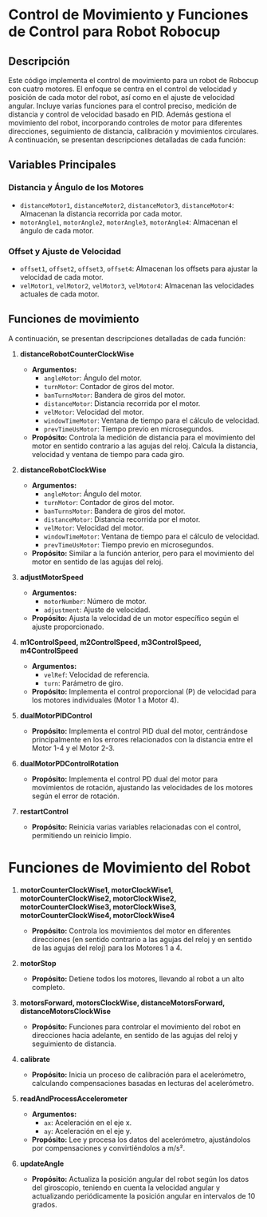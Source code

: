 # Control de Movimiento y Funciones de Control para Robot Robocup

## Descripción

Este código implementa el control de movimiento para un robot de Robocup con cuatro motores. El enfoque se centra en el control de velocidad y posición de cada motor del robot, así como en el ajuste de velocidad angular. Incluye varias funciones para el control preciso, medición de distancia y control de velocidad basado en PID. Además gestiona el movimiento del robot, incorporando controles de motor para diferentes direcciones, seguimiento de distancia, calibración y movimientos circulares. A continuación, se presentan descripciones detalladas de cada función:

## Variables Principales

### Distancia y Ángulo de los Motores

- `distanceMotor1`, `distanceMotor2`, `distanceMotor3`, `distanceMotor4`: Almacenan la distancia recorrida por cada motor.
- `motorAngle1`, `motorAngle2`, `motorAngle3`, `motorAngle4`: Almacenan el ángulo de cada motor.

### Offset y Ajuste de Velocidad

- `offset1`, `offset2`, `offset3`, `offset4`: Almacenan los offsets para ajustar la velocidad de cada motor.
- `velMotor1`, `velMotor2`, `velMotor3`, `velMotor4`: Almacenan las velocidades actuales de cada motor.

## Funciones de movimiento
A continuación, se presentan descripciones detalladas de cada función:

1. **distanceRobotCounterClockWise**
   - **Argumentos:** 
      - `angleMotor`: Ángulo del motor.
      - `turnMotor`: Contador de giros del motor.
      - `banTurnsMotor`: Bandera de giros del motor.
      - `distanceMotor`: Distancia recorrida por el motor.
      - `velMotor`: Velocidad del motor.
      - `windowTimeMotor`: Ventana de tiempo para el cálculo de velocidad.
      - `prevTimeUsMotor`: Tiempo previo en microsegundos.
   - **Propósito:** Controla la medición de distancia para el movimiento del motor en sentido contrario a las agujas del reloj. Calcula la distancia, velocidad y ventana de tiempo para cada giro.

2. **distanceRobotClockWise**
   - **Argumentos:** 
      - `angleMotor`: Ángulo del motor.
      - `turnMotor`: Contador de giros del motor.
      - `banTurnsMotor`: Bandera de giros del motor.
      - `distanceMotor`: Distancia recorrida por el motor.
      - `velMotor`: Velocidad del motor.
      - `windowTimeMotor`: Ventana de tiempo para el cálculo de velocidad.
      - `prevTimeUsMotor`: Tiempo previo en microsegundos.
   - **Propósito:** Similar a la función anterior, pero para el movimiento del motor en sentido de las agujas del reloj.

3. **adjustMotorSpeed**
   - **Argumentos:** 
      - `motorNumber`: Número de motor.
      - `adjustment`: Ajuste de velocidad.
   - **Propósito:** Ajusta la velocidad de un motor específico según el ajuste proporcionado.

4. **m1ControlSpeed, m2ControlSpeed, m3ControlSpeed, m4ControlSpeed**
   - **Argumentos:** 
      - `velRef`: Velocidad de referencia.
      - `turn`: Parámetro de giro.
   - **Propósito:** Implementa el control proporcional (P) de velocidad para los motores individuales (Motor 1 a Motor 4). 

5. **dualMotorPIDControl**
   - **Propósito:** Implementa el control PID dual del motor, centrándose principalmente en los errores relacionados con la distancia entre el Motor 1-4 y el Motor 2-3.
6. **dualMotorPDControlRotation**
   - **Propósito:** Implementa el control PD dual del motor para movimientos de rotación, ajustando las velocidades de los motores según el error de rotación.

7. **restartControl**
   - **Propósito:** Reinicia varias variables relacionadas con el control, permitiendo un reinicio limpio.

# Funciones de Movimiento del Robot

1. **motorCounterClockWise1, motorClockWise1, motorCounterClockWise2, motorClockWise2, motorCounterClockWise3, motorClockWise3, motorCounterClockWise4, motorClockWise4**
   - **Propósito:** Controla los movimientos del motor en diferentes direcciones (en sentido contrario a las agujas del reloj y en sentido de las agujas del reloj) para los Motores 1 a 4.

2. **motorStop**
   - **Propósito:** Detiene todos los motores, llevando al robot a un alto completo.

3. **motorsForward, motorsClockWise, distanceMotorsForward, distanceMotorsClockWise**
   - **Propósito:** Funciones para controlar el movimiento del robot en direcciones hacia adelante, en sentido de las agujas del reloj y seguimiento de distancia.

4. **calibrate**
   - **Propósito:** Inicia un proceso de calibración para el acelerómetro, calculando compensaciones basadas en lecturas del acelerómetro.

5. **readAndProcessAccelerometer**
   - **Argumentos:** 
      - `ax`: Aceleración en el eje x.
      - `ay`: Aceleración en el eje y.
   - **Propósito:** Lee y procesa los datos del acelerómetro, ajustándolos por compensaciones y convirtiéndolos a m/s².

6. **updateAngle**
   - **Propósito:** Actualiza la posición angular del robot según los datos del giroscopio, teniendo en cuenta la velocidad angular y actualizando periódicamente la posición angular en intervalos de 10 grados.
